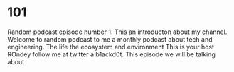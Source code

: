 # 101
Random podcast episode number 1. This an introducton about my channel. Welcome to random podcast to me a monthly podcast about tech and engineering. The life the ecosystem and environment This is your host ROndey follow me at twitter a b1ackd0t. This episode we will be talking about 